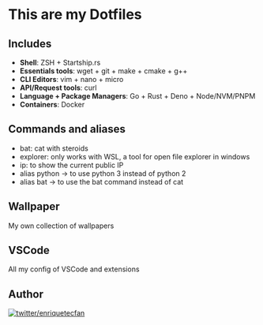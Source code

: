 # This are my Dotfiles


## Includes

- **Shell**: ZSH + Startship.rs
- **Essentials tools**: wget + git + make + cmake + g++
- **CLI Editors**: vim + nano + micro
- **API/Request tools**: curl
- **Language + Package Managers**: Go + Rust + Deno + Node/NVM/PNPM
- **Containers**: Docker

## Commands and aliases
- bat: cat with steroids
- explorer: only works with WSL, a tool for open file explorer in windows
- ip: to show the current public IP
- alias python -> to use python 3 instead of python 2
- alias bat -> to use the bat command instead of cat

## Wallpaper

My own collection of wallpapers 

## VSCode 

All my config of VSCode and extensions


## Author

[![twitter/enriquetecfan](http://1.gravatar.com/avatar/d31ede569956380200b718ffe7ae90cf<)](http://twitter.com/enriquetecfan "Follow @enriquetecfan on Twitter") 